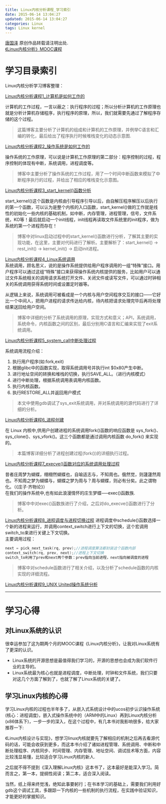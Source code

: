 ```yaml
---
title: Linux内核分析课程_学习索引
date: 2015-06-14 13:04:27
updated: 2015-06-14 13:04:27
categories: Linux
tags: Linux kernel
---
```


[唐国泽](http://guozet.me/about/) 原创作品转载请注明出处.  
[《Linux内核分析》MOOC课程](http://mooc.study.163.com/course/USTC-1000029000)

<!--more-->

# 学习目录索引

Linux内核分析学习博客整理：

[Linux内核分析课程1_计算机是如何工作的](../Linux-kernel-How-to-Work/)  

计算机的工作过程，一言以蔽之：执行程序的过程；所以分析计算机的工作原理也就是分析计算机存储程序，执行程序的原理，所以，我们就需要先通过了解程序存储的这个过程。 

>这篇博客主要分析了计算机的组成和计算机的工作原理，并例举C语言和汇编的转化，最后给出了程序执行时候堆栈变化的动态示意图.

<!-- more -->

[Linux内核分析课程2_操作系统是如何工作的](../Linux-Kernel-analysis-Os-work/)

操作系统的工作原理，可以说是计算机工作原理的第二部分：程序控制的过程，程序控制的体现有中断，系统调用，进程调度等。

> 博客中主要分析了操作系统的工作过程，用了一个时间中断函数来模拟了中断程序执行的过程，并给出了相应的堆栈变化示意图。

[Linux内核分析课程3_start_kernel()函数分析](../Linux-Kernel-analysis-Start-Kernel-Function/)

start_kernel()这个函数是内核由引导程序引导以后，由自解压程序解压以后执行的第一个函数，可以认为是整个内核的入口函数，start_kernel()做的工作就是线性的初始化一些内核的基础机制，如中断，内存管理，进程管理，信号，文件系统，KO等！最后就启动一个init线程，init线程再读取文件系统里的init程序，做为系统的第一个进程而存在！  

> 博客中对linux启动过程中的start_kernel()函数进行分析，了解其主要的实现功能，在这里，主要对代码进行了解析。主要解析了：start_kernel() -> rest_init() -> kernel_init() -> 启动init进程。  

[Linux内核分析课程4_Linux系统调用](../Linux-kernel-analysis-system-call/)  
系统调用，顾名思义，说的是操作系统提供给用户程序调用的一组“特殊”接口。用户程序可以通过这组“特殊”接口来获得操作系统内核提供的服务，比如用户可以通过文件系统相关的调用请求系统打开文件、关闭文件或读写文件，可以通过时钟相关的系统调用获得系统时间或设置定时器等。  

从逻辑上来说，系统调用可被看成是一个内核与用户空间程序交互的接口——它好比一个中间人，把用户进程的请求传达给内核，待内核把请求处理完毕后再将处理结果送回给用户空间。  

> 博客中详细的分析了系统调用的原理，实现方式和意义；API，系统调用，系统命令，内核函数之间的区别，最后分别用C语言和汇编来实现了exit系统调用。

[Linux内核分析课程5_system_call中断处理过程](../Linux-kernel-analysis-interrupt/)
 
系统调用流程介绍：  
1. 执行用户程序(如:fork,exit) 
2. 根据glibc中的函数实现，取得系统调用号并执行int $0x80产生中断。  
3. 进行地址空间的转换和堆栈的切换，执行SAVE_ALL。（进行内核模式）
4. 进行中断处理，根据系统调用表调用内核函数。
5. 执行内核函数。
6. 执行RESTORE_ALL并返回用户模式

> 本文中使用gdb调试了sys_exit系统调用，并对系统调用的源代码进行了详细的分析。  

[Linux内核分析课程6_进程创建](../Linux-kernel-analysis-building-task/)  

在 Linux 内核中,供用户创建进程的系统调用fork()函数的响应函数是 sys_fork()、sys_clone()、sys_vfork()。这三个函数都是通过调用内核函数 do_fork() 来实现的。  

>本篇博客详细分析了进程创建过程(fork())的详细执行过程。

[Linux内核分析课程7_execve()函数对应的系统调用处理过程](../Linux-kernel-analysis-execve-Function/) 

昔者庄周梦为蝴蝶，栩栩然蝴蝶也，自喻适志与，不知周也。俄然觉，则蘧蘧然周也。不知周之梦为蝴蝶与，蝴蝶之梦为周与？周与蝴蝶，则必有分矣。此之谓物化。（《庄子·齐物论》）   
在我们的操作系统中,也有如此浪漫情怀的庄生梦蝶—–exec()函数族.   

> 博客中中对exec()函数族进行了介绍，之后对do_execve()函数进行了分析。  

[Linux内核分析课程8_进程调度与进程切换过程](../Linux-kernel-analysis-task-management/)
进程调度中schedule()函数选择一个新的进程来运行，并调用context_switch进行上下文的切换，这个宏调用switch_to来进行关键上下文切换。  
主要调用过程：

```c
next = pick_next_task(rq, prev);//进程调度算法都封装这个函数内部   
context_switch(rq, prev, next);//进程上下文切换   
switch_to利用了prev和next两个参数：prev指向当前进程，next指向被调度的进程  
```

> 博客中对schedule函数进行了相关介绍，以及分析了schedule函数的内核实现的详细流程。

[Linux内核分析课程9_UNIX United操作系统分析](../Linux-kernel-analysis-UNIX-United-System/)

****

# 学习心得

## 对Linux系统的认识

很幸运参加了这为期两个月的MOOC课程《Linux内核分析》，让我对Linux系统有了更深的认识。  

- Linux系统的开源思想是最值得我们学习的，开源的思想也会成为我们软件行业的主导的。   
- Linux系统最为核心也就是进程调度，中断处理，时钟和文件系统，我们只要对这几个方面了解到了，也就了解了Linux系统的关键了。

## 学习Linux内核的心得

学习Linux内核的过程也半年多了，从嵌入式系统设计中的ucos初步认识操作系统(核心：进程调度)，嵌入式操作系统中的（ARM中的Linux）再到Linux内核分析(x86体系下)，一步一步的深入，在这个过程中，有几本书对我影响很多，给大家推荐一下:

《Linux内核设计与实现》，想学习linux内核就要先了解相应的机制之后再去看源代码的话，可能会收获到更多，而这本书介绍了诸如进程管理、系统调用、中断和中断处理程序、内核同步、时间管理、内存管理、地址空间、调试技术等方面，内容比较浅显易懂，比较适合学习Linux内核的新人.

之后就不得不提到《深入理解Linux内核》这本书了，这本最好是能深入学习。简而言之，第一本，提纲性阅读；第二本，适合深入阅读。

当然，纸上得来终觉浅，绝知此事要躬行；在书本学习的基础上，需要我们利用好gdb这个调试工具，多跟踪一下内核的一些机制的执行流程，在实践中验证知识，才能更好的掌握知识。